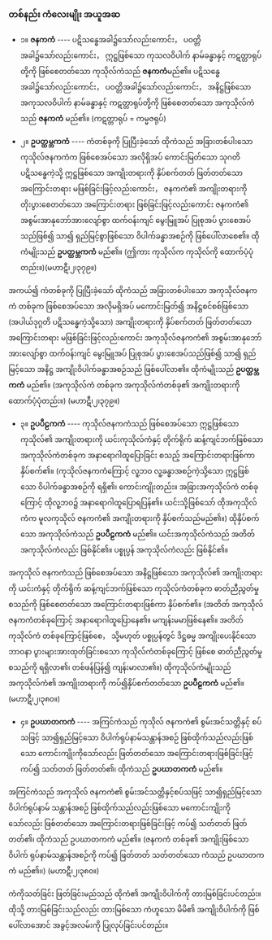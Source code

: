### တစ်နည်း ကံလေးမျိုး အယူအဆ

- ၁။ **ဇနကကံ** ---- ပဋိသန္ဓေအခါ၌သော်လည်းကောင်း， ပဝတ္တိအခါ၌သော်လည်းကောင်း， ဣဋ္ဌဖြစ်သော ကုသလဝိပါက် နာမ်ခန္ဓာနှင့် ကဋတ္တာရုပ်တို့ကို ဖြစ်စေတတ်သော ကုသိုလ်ကံသည် **ဇနကကံ**မည်၏။ 
ပဋိသန္ဓေအခါ၌သော်လည်းကောင်း， ပဝတ္တိအခါ၌သော်လည်းကောင်း， အနိဋ္ဌဖြစ်သော အကုသလဝိပါက် နာမ်ခန္ဓာနှင့် ကဋတ္တာရုပ်တို့ကို ဖြစ်စေတတ်သော အကုသိုလ်ကံသည် **ဇနကကံ** မည်၏။ (ကဋတ္တာရုပ် = ကမ္မဇရုပ်)

- ၂။ **ဥပတ္ထမ္ဘကကံ** ---- ကံတစ်ခုကို ပြုပြီးခဲ့သော် ထိုကံသည် အခြားတစ်ပါးသော ကုသိုလ်ဇနကကံက ဖြစ်စေအပ်သော အလိုရှိအပ် ကောင်းမြတ်သော သုဂတိပဋိသန္ဓေကဲ့သို့ ဣဋ္ဌဖြစ်သော အကျိုးတရားကို နှိပ်စက်တတ် ဖြတ်တတ်သော အကြောင်းတရား မဖြစ်ခြင်းဖြင့်လည်းကောင်း， ဇနကကံ၏ အကျိုးတရားကို တိုးပွားစေတတ်သော အကြောင်းတရား ဖြစ်ခြင်းဖြင့်လည်းကောင်း ဇနကကံ၏ အစွမ်းအာနုဘော်အားလျော်စွာ ထက်ဝန်းကျင် မွေးမြူအပ် ပြုစုအပ် ပွားစေအပ်သည်ဖြစ်၍ သာ၍ ရှည်မြင့်စွာဖြစ်သော ဝိပါက်ခန္ဓာအစဉ်ကို ဖြစ်ပေါ်လာစေ၏။ 
ထိုကံမျိုးသည် **ဥပတ္ထမ္ဘကကံ** မည်၏။ 
(ဤကား ကုသိုလ်က ကုသိုလ်ကို ထောက်ပံ့ပုံတည်း။)(မဟာဋီ၊၂၊၃၇၉။)

အကယ်၍ ကံတစ်ခုကို ပြုပြီးခဲ့သော် ထိုကံသည် အခြားတစ်ပါးသော အကုသိုလ်ဇနကကံ တစ်ခုက ဖြစ်စေအပ်သော အလိုမရှိအပ် မကောင်းမြတ်၍ အနိဋ္ဌစင်စစ်ဖြစ်သော (အပါယ်ဒုဂ္ဂတိ ပဋိသန္ဓေကဲ့သို့သော) အကျိုးတရားကို နှိပ်စက်တတ် ဖြတ်တတ်သော အကြောင်းတရား မဖြစ်ခြင်းဖြင့်လည်းကောင်း အကုသိုလ်ဇနကကံ၏ အစွမ်းအာနုဘော်အားလျော်စွာ ထက်ဝန်းကျင် မွေးမြူအပ် ပြုစုအပ် ပွားစေအပ်သည်ဖြစ်၍ သာ၍ ရှည်မြင့်သော အနိဋ္ဌ အကျိုးဝိပါက်ခန္ဓာအစဉ်သည် ဖြစ်ပေါ်လာ၏။ 
ထိုကံမျိုးသည် **ဥပတ္ထမ္ဘကကံ** မည်၏။ 
(အကုသိုလ်ကံ တစ်ခုက အကုသိုလ်ကံတစ်ခု၏ အကျိုးတရားကို ထောက်ပံ့ပုံတည်း။) (မဟာဋီ၊၂၊၃၇၉။)

- ၃။ **ဥပပီဠကကံ** ---- ကုသိုလ်ဇနကကံသည် ဖြစ်စေအပ်သော ဣဋ္ဌဖြစ်သော ကုသိုလ်၏ အကျိုးတရားကို ယင်းကုသိုလ်ကံနှင့် တိုက်ရိုက် ဆန့်ကျင်ဘက်ဖြစ်သော အကုသိုလ်ကံတစ်ခုက အနာရောဂါထူပြောခြင်း စသည့် အကြောင်းတရားဖြစ်ကာ နှိပ်စက်၏။ 
(ကုသိုလ်ဇနကကံကြောင့် လူ့ဘဝ လူ့ခန္ဓာအစဉ်ကဲ့သို့သော ဣဋ္ဌဖြစ်သော ဝိပါက်ခန္ဓာအစဉ်ကို ရရှိ၏၊ ကောင်းကျိုးတည်း။ 
အခြားအကုသိုလ်ကံ တစ်ခုကြောင့် ထိုလူ့ဘဝ၌ အနာရောဂါထူပြောရပြန်၏။ 
ယင်းသို့ဖြစ်သော် ထိုအကုသိုလ်ကံက မူလကုသိုလ် ဇနကကံ၏ အကျိုးတရားကို နှိပ်စက်သည်မည်၏။) 
ထိုနှိပ်စက်သော အကုသိုလ်ကံသည် **ဥပပီဠကကံ** မည်၏။ 
ယင်းအကုသိုလ်ကံသည် အတိတ် အကုသိုလ်ကံလည်း ဖြစ်နိုင်၏။ 
ပစ္စုပ္ပန် အကုသိုလ်ကံလည်း ဖြစ်နိုင်၏။

အကုသိုလ် ဇနကကံသည် ဖြစ်စေအပ်သော အနိဋ္ဌဖြစ်သော အကုသိုလ်၏ အကျိုးတရားကို ယင်းကံနှင့် တိုက်ရိုက် ဆန့်ကျင်ဘက်ဖြစ်သော ကုသိုလ်ကံတစ်ခုက ဓာတ်ညီညွတ်မှု စသည်ကို ဖြစ်စေတတ်သော အကြောင်းတရားဖြစ်ကာ နှိပ်စက်၏။ 
(အတိတ် အကုသိုလ် ဇနကကံတစ်ခုကြောင့် အနာရောဂါထူပြောနေ၏။ 
မကျန်းမမာဖြစ်နေ၏။ 
အတိတ်ကုသိုလ်ကံ တစ်ခုကြောင့်ဖြစ်စေ， သို့မဟုတ် ပစ္စုပ္ပန်တွင် ဒိဋ္ဌဓမ္မ အကျိုးပေးနိုင်သော ဘာဝနာ ပွားများအားထုတ်ခြင်းစသော ကုသိုလ်ကံတစ်ခုကြောင့် ဖြစ်စေ ဓာတ်ညီညွတ်မှုစသည်ကို ရရှိလာ၏၊ တစ်ဖန်ပြန်၍ ကျန်းမာလာ၏။) 
ထိုကုသိုလ်ကံမျိုးသည် အကုသိုလ်ကံ၏ အကျိုးတရားကို ကပ်၍နှိပ်စက်တတ်သော **ဥပပီဠကကံ** မည်၏။ (မဟာဋီ၊၂၊၃၈၀။)

- ၄။ **ဥပဃာတကကံ** ---- အကြင်ကံသည် ကုသိုလ် ဇနကကံ၏ စွမ်းအင်သတ္တိနှင့် စပ်သဖြင့် သာ၍ရှည်မြင့်သော ဝိပါက်ရုပ်နာမ်သန္တာန်အစဉ် ဖြစ်ထိုက်သည်လည်းဖြစ်သော ကောင်းကျိုးကိုသော်လည်း ဖြတ်တတ်သော အကြောင်းတရားဖြစ်ခြင်းဖြင့် ကပ်၍ သတ်တတ် ဖြတ်တတ်၏၊ ထိုကံသည် **ဥပဃာတကကံ** မည်၏။

အကြင်ကံသည် အကုသိုလ် ဇနကကံ၏ စွမ်းအင်သတ္တိနှင့်စပ်သဖြင့် သာ၍ရှည်မြင့်သော ဝိပါက်ရုပ်နာမ် သန္တာန်အစဉ် ဖြစ်ထိုက်သည်လည်းဖြစ်သော မကောင်းကျိုးကိုသော်လည်း ဖြစ်တတ်သော အကြောင်းတရားဖြစ်ခြင်းဖြင့် ကပ်၍ သတ်တတ် ဖြတ်တတ်၏၊ ထိုကံသည် ဥပဃာတကကံ မည်၏။ 
(ဇနကကံ တစ်ခု၏ အကျိုးဖြစ်သော ဝိပါက် ရုပ်နာမ်သန္တာန်အစဉ်ကို ကပ်၍ ဖြတ်တတ် သတ်တတ်သော ကံသည် ဥပဃာတကကံ မည်၏၊၊)
(မဟာဋီ၊၂၊၃၈၀။)

ကံကိုသတ်ခြင်း ဖြတ်ခြင်းမည်သည် ထိုကံ၏ အကျိုးဝိပါက်ကို တားမြစ်ခြင်းပင်တည်း။ 
ထိုသို့ တားမြစ်ခြင်းသည်လည်း တားမြစ်သော ကံဟူသော မိမိ၏ အကျိုးဝိပါက်ကို ဖြစ်ပေါ်လာအောင် အခွင့်အလမ်းကို ပြုလုပ်ခြင်းပင်တည်း။